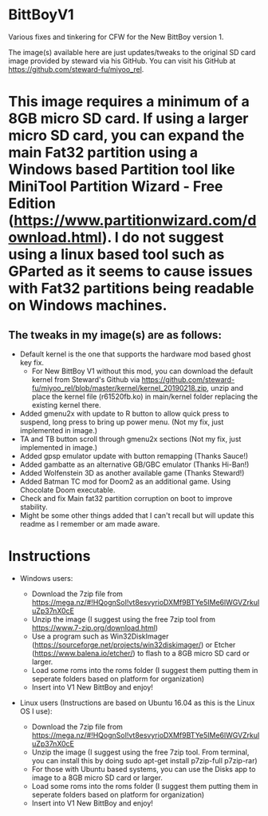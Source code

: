 # BittBoyV1
Various fixes and tinkering for CFW for the New BittBoy version 1.

The image(s) available here are just updates/tweaks to the original SD card image provided by steward via his GitHub.  You can visit his GitHub at https://github.com/steward-fu/miyoo_rel.  

# This image requires a minimum of a 8GB micro SD card.  If using a larger micro SD card, you can expand the main Fat32 partition using a Windows based Partition tool like MiniTool Partition Wizard - Free Edition (https://www.partitionwizard.com/download.html).  I do not suggest using a linux based tool such as GParted as it seems to cause issues with Fat32 partitions being readable on Windows machines.

  ## The tweaks in my image(s) are as follows:
-  Default kernel is the one that supports the hardware mod based ghost key fix.  
   -  For New BittBoy V1 without this mod, you can download the default kernel from Steward's Github via https://github.com/steward-fu/miyoo_rel/blob/master/kernel/kernel_20190218.zip, unzip and place the kernel file (r61520fb.ko) in main/kernel folder replacing the existing kernel there.
-  Added gmenu2x with update to R button to allow quick press to suspend, long press to bring up power menu. (Not my fix, just implemented in image.)
-  TA and TB button scroll through gmenu2x sections (Not my fix, just implemented in image.)
-  Added gpsp emulator update with button remapping (Thanks Sauce!)
-  Added gambatte as an alternative GB/GBC emulator (Thanks Hi-Ban!)
-  Added Wolfenstein 3D as another available game (Thanks Steward!)
-  Added Batman TC mod for Doom2 as an additional game.  Using Chocolate Doom executable.
-  Check and fix Main fat32 partition corruption on boot to improve stability.
-  Might be some other things added that I can't recall but will update this readme as I remember or am made aware.

#  Instructions
-  Windows users:
   -  Download the 7zip file from https://mega.nz/#!HQognSoI!vt8esvyrioDXMf9BTYe5IMe6lWGVZrkuluZp37nX0cE
   -  Unzip the image (I suggest using the free 7zip tool from https://www.7-zip.org/download.html)
   -  Use a program such as Win32DiskImager (https://sourceforge.net/projects/win32diskimager/) or Etcher (https://www.balena.io/etcher/) to flash to a 8GB micro SD card or larger.
   -  Load some roms into the roms folder (I suggest them putting them in seperate folders based on platform for organization)
   -  Insert into V1 New BittBoy and enjoy!   

-  Linux users (Instructions are based on Ubuntu 16.04 as this is the Linux OS I use):
   -  Download the 7zip file from https://mega.nz/#!HQognSoI!vt8esvyrioDXMf9BTYe5IMe6lWGVZrkuluZp37nX0cE
   -  Unzip the image (I suggest using the free 7zip tool.  From terminal, you can install this by doing sudo apt-get install p7zip-full p7zip-rar)   
   -  For those with Ubuntu based systems, you can use the Disks app to image to a 8GB micro SD card or larger.
   -  Load some roms into the roms folder (I suggest them putting them in seperate folders based on platform for organization)
   -  Insert into V1 New BittBoy and enjoy!   
